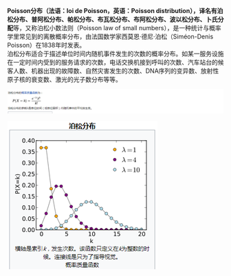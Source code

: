 **Poisson分布（法语：loi de Poisson，英语：Poisson
distribution），译名有泊松分布、普阿松分布、帕松分布、布瓦松分布、布阿松分布、波以松分布、卜氏分配**等，又称泊松小数法则（Poisson
law of small
numbers），是一种统计与概率学里常见到的离散概率分布，由法国数学家西莫恩·德尼·泊松（Siméon-Denis
Poisson）在1838年时发表。\
泊松分布适合于描述单位时间内随机事件发生的次数的概率分布。如某一服务设施在一定时间内受到的服务请求的次数，电话交换机接到呼叫的次数、汽车站台的候客人数、机器出现的故障数、自然灾害发生的次数、DNA序列的变异数、放射性原子核的衰变数、激光的光子数分布等等。

![](../../../media/deeplearning/math/poisson1.png)

![](../../../media/deeplearning/math/poisson.png)
